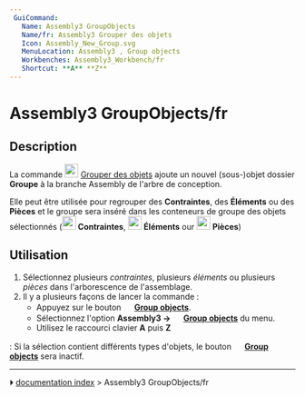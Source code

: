 ```yaml
---
 GuiCommand:
   Name: Assembly3 GroupObjects
   Name/fr: Assembly3 Grouper des objets
   Icon: Assembly_New_Group.svg
   MenuLocation: Assembly3 , Group objects
   Workbenches: Assembly3_Workbench/fr
   Shortcut: **A** **Z**
---
```


# Assembly3 GroupObjects/fr

## Description

La commande <img alt="" src=images/Assembly_New_Group.svg  style="width:24px;"> [Grouper des objets](Assembly3_GroupObjects/fr.md) ajoute un nouvel (sous-)objet dossier **Groupe** à la branche Assembly de l\'arbre de conception.

Elle peut être utilisée pour regrouper des **Contraintes**, des **Éléments** ou des **Pièces** et le groupe sera inséré dans les conteneurs de groupe des objets sélectionnés (<img alt="" src=images/Assembly_Assembly_Constraints_Tree.svg  style="width:24px;"> **Contraintes**, <img alt="" src=images/Assembly_Assembly_Element_Tree.svg  style="width:24px;"> **Éléments** our <img alt="" src=images/Assembly_Assembly_Part_Tree.svg  style="width:24px;"> **Pièces**)



## Utilisation

1.  Sélectionnez plusieurs *contraintes*, plusieurs *éléments* ou plusieurs *pièces* dans l\'arborescence de l\'assemblage.
2.  Il y a plusieurs façons de lancer la commande :
    -   Appuyez sur le bouton **<img src="images/Assembly_New_Group.svg‎‎" width=16px> [Group objects](Assembly3_GroupObjects/fr.md)**.
    -   Sélectionnez l\'option **Assembly3 → <img src="images/Assembly_New_Group.svg‎‎" width=16px> [Group objects](Assembly3_GroupObjects/fr.md)** du menu.
    -   Utilisez le raccourci clavier **A** puis **Z**

:   Si la sélection contient différents types d\'objets, le bouton **<img src="images/Assembly_New_Group.svg" width=16px> [Group objects](Assembly3_GroupObjects/fr.md)** sera inactif.



---
⏵ [documentation index](../README.md) > Assembly3 GroupObjects/fr
